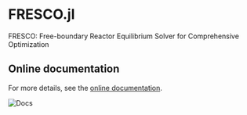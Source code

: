# FRESCO.jl

FRESCO: Free-boundary Reactor Equilibrium Solver for Comprehensive Optimization

## Online documentation

For more details, see the [online documentation](https://projecttorreypines.github.io/FRESCO.jl/dev).

![Docs](https://github.com/ProjectTorreyPines/FRESCO.jl/actions/workflows/make_docs.yml/badge.svg)
